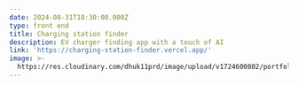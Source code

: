 ```yaml
---
date: 2024-08-31T18:30:00.000Z
type: front end
title: Charging station finder
description: EV charger finding app with a touch of AI
link: 'https://charging-station-finder.vercel.app/'
image: >-
  https://res.cloudinary.com/dhuk11prd/image/upload/v1724600802/portfolio-tina/og_image_otx1fc.png
---
```


